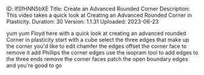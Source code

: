 ID: lfSfHNN5bXE
Title: Create an Advanced Rounded Corner
Description: This video takes a quick look at Creating an Advanced Rounded Corner in Plasticity.
Duration: 30
Version: 1.1.31
Uploaded: 2023-06-23

yum yum Floyd here with a quick look at
creating an advanced rounded Corner in
plasticity start with a cube select the
three edges that make up the corner
you'd like to edit chamfer the edges
offset the corner face to remove it add
Phillips the corner edges use the
isopram tool to add edges to the three
ends remove the corner faces patch the
open boundary edges and you're good to
go


